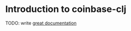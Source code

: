 # Introduction to coinbase-clj

TODO: write [great documentation](http://jacobian.org/writing/what-to-write/)
